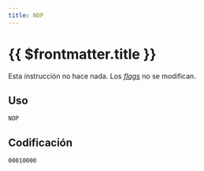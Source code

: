 ```yaml
---
title: NOP
---
```


# {{ $frontmatter.title }}

Esta instrucción no hace nada. Los [_flags_](../cpu#flags) no se modifican.

## Uso

```vonsim
NOP
```

## Codificación

`00010000`
